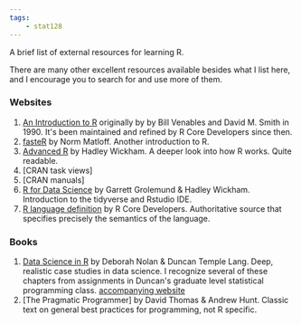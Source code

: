 ```yaml
---
tags:
    - stat128
---
```


A brief list of external resources for learning R.

<!--more-->     

There are many other excellent resources available besides what I list here, and I encourage you to search for and use more of them.

### Websites

1. [An Introduction to R](https://cran.r-project.org/doc/manuals/r-release/R-intro.html) originally by by Bill Venables and David M. Smith in 1990.
    It's been maintained and refined by R Core Developers since then.
1. [fasteR](https://github.com/matloff/fasteR) by Norm Matloff.
    Another introduction to R.
2. [Advanced R](http://adv-r.had.co.nz/Introduction.html) by Hadley Wickham.
    A deeper look into how R works.
    Quite readable.
2. [CRAN task views]
2. [CRAN manuals]
2. [R for Data Science](https://r4ds.had.co.nz/) by Garrett Grolemund & Hadley Wickham.
    Introduction to the tidyverse and Rstudio IDE.
3. [R language definition](https://cran.r-project.org/doc/manuals/r-release/R-lang.html) by R Core Developers.
    Authoritative source that specifies precisely the semantics of the language.

### Books

1. [Data Science in R](https://www.routledge.com/Data-Science-in-R-A-Case-Studies-Approach-to-Computational-Reasoning-and/Nolan-Lang/p/book/9781482234817) by Deborah Nolan & Duncan Temple Lang.
    Deep, realistic case studies in data science.
    I recognize several of these chapters from assignments in Duncan's graduate level statistical programming class.
    [accompanying website](http://rdatasciencecases.org/)
2. [The Pragmatic Programmer] by David Thomas & Andrew Hunt.
    Classic text on general best practices for programming, not R specific.
